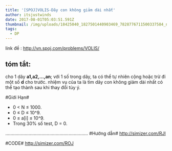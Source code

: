 ```yaml
---
title: '[SPOJ]VOLIS-Dãy con không giảm dài nhất'
author: itsjustwinds
date: 2017-08-01T05:03:51.591Z
thumbnail: /img/uploads/18425040_1827501440903469_7828776711500337584_n.jpg
tags:
  - DP
---
```

link đề : http://vn.spoj.com/problems/VOLIS/

## tóm tắt: 
cho 1 dãy **a1,a2,...,an**; với 1 số trong dãy, ta có thể tự nhiên cộng hoặc trừ đi một số **d** cho trước. nhiệm vụ của ta là tìm dãy con không giảm dài nhất có thể tạo thành sau khi thay đổi tùy ý.


#Giới Hạn# 
* 0 &lt; N ≤ 1000.
* 0 ≤ D ≤ 10^9.
* 0 ≤ a\[i\] ≤ 10^9.
* Trong 30% số test, D = 0.

................................................................
#Hướng dẫn#
 http://simizer.com/RJl

#CODE# 
http://simizer.com/ROJ
